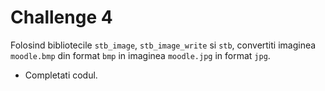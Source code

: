 # Challenge 4
Folosind bibliotecile `stb_image`, `stb_image_write` si `stb`, convertiti imaginea `moodle.bmp` din format `bmp` in imaginea
`moodle.jpg` in format `jpg`.
  * Completati codul.

